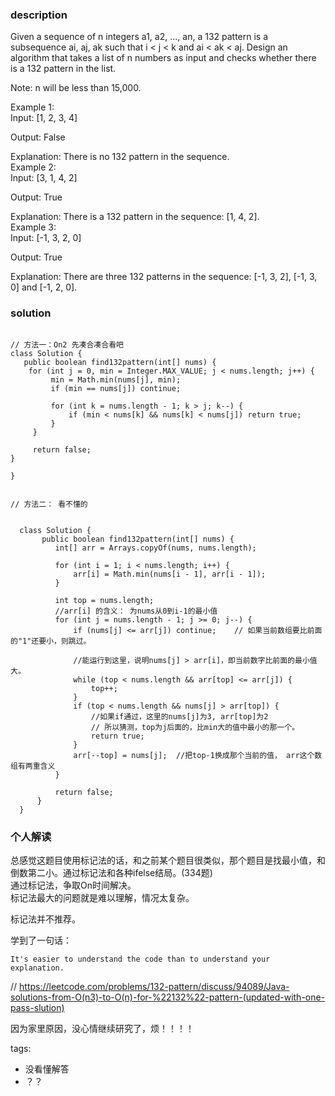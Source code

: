 ### description    
  Given a sequence of n integers a1, a2, ..., an, a 132 pattern is a subsequence ai, aj, ak such that i < j < k and ai < ak < aj. Design an algorithm that takes a list of n numbers as input and checks whether there is a 132 pattern in the list.  
    
  Note: n will be less than 15,000.  
    
  Example 1:  
  Input: [1, 2, 3, 4]  
    
  Output: False  
    
  Explanation: There is no 132 pattern in the sequence.  
  Example 2:  
  Input: [3, 1, 4, 2]  
    
  Output: True  
    
  Explanation: There is a 132 pattern in the sequence: [1, 4, 2].  
  Example 3:  
  Input: [-1, 3, 2, 0]  
    
  Output: True  
    
  Explanation: There are three 132 patterns in the sequence: [-1, 3, 2], [-1, 3, 0] and [-1, 2, 0].  
### solution    
```    

// 方法一：On2 先凑合凑合看吧
class Solution {
   public boolean find132pattern(int[] nums) {
    for (int j = 0, min = Integer.MAX_VALUE; j < nums.length; j++) {
         min = Math.min(nums[j], min);
         if (min == nums[j]) continue;
         
         for (int k = nums.length - 1; k > j; k--) {
             if (min < nums[k] && nums[k] < nums[j]) return true;
         }
     }
     
     return false;
}
     
}


// 方法二： 看不懂的


  class Solution {  
       public boolean find132pattern(int[] nums) {  
          int[] arr = Arrays.copyOf(nums, nums.length);  
    
          for (int i = 1; i < nums.length; i++) {  
              arr[i] = Math.min(nums[i - 1], arr[i - 1]);  
          }  
    
          int top = nums.length;  
          //arr[i] 的含义： 为nums从0到i-1的最小值  
          for (int j = nums.length - 1; j >= 0; j--) {  
              if (nums[j] <= arr[j]) continue;    // 如果当前数组要比前面的"1"还要小，则跳过。  
    
              //能运行到这里，说明nums[j] > arr[i]，即当前数字比前面的最小值大。  
              while (top < nums.length && arr[top] <= arr[j]) {  
                  top++;  
              }  
              if (top < nums.length && nums[j] > arr[top]) {  
                  //如果if通过，这里的nums[j]为3, arr[top]为2  
                  // 所以猜测，top为j后面的，比min大的值中最小的那一个。  
                  return true;  
              }  
              arr[--top] = nums[j];  //把top-1换成那个当前的值， arr这个数组有两重含义  
          }  
    
          return false;  
      }  
  }  
```    
    
### 个人解读    
  总感觉这题目使用标记法的话，和之前某个题目很类似，那个题目是找最小值，和倒数第二小。通过标记法和各种ifelse结局。(334题)  
  通过标记法，争取On时间解决。  
  标记法最大的问题就是难以理解，情况太复杂。  
    
  标记法并不推荐。  
    
  学到了一句话：  
  ```  
  It's easier to understand the code than to understand your explanation.  
  ```  
  // https://leetcode.com/problems/132-pattern/discuss/94089/Java-solutions-from-O(n3)-to-O(n)-for-%22132%22-pattern-(updated-with-one-pass-slution)  
    
  因为家里原因，没心情继续研究了，烦！！！！  
    
tags:    
  -  没看懂解答  
  -  ？？  
